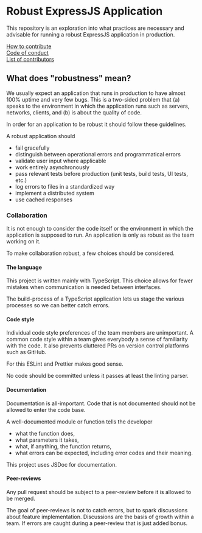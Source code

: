 # Robust ExpressJS Application

This repository is an exploration into what practices are necessary and advisable for running a robust ExpressJS application in production.

[How to contribute](.github/CONTRIBUTING.md)  
[Code of conduct](.github/CODE_OF_CONDUCT.md)  
[List of contributors](.github/CONTRIBUTORS.md)

## What does "robustness" mean?

We usually expect an application that runs in production to have almost 100% uptime and very few bugs. This is a two-sided problem that (a) speaks to the environment in which the application runs such as servers, networks, clients, and (b) is about the quality of code.

In order for an application to be robust it should follow these guidelines.

A robust application should

* fail gracefully
* distinguish between operational errors and programmatical errors
* validate user input where applicable
* work entirely asynchronously
* pass relevant tests before production (unit tests, build tests, UI tests, etc.)
* log errors to files in a standardized way
* implement a distributed system
* use cached responses

### Collaboration

It is not enough to consider the code itself or the environment in which the application is supposed to run. An application is only as robust as the team working on it.

To make collaboration robust, a few choices should be considered.

#### The language

This project is written mainly with TypeScript. This choice allows for fewer mistakes when communication is needed between interfaces.

The build-process of a TypeScript application lets us stage the various processes so we can better catch errors.

#### Code style

Individual code style preferences of the team members are unimportant. A common code style within a team gives everybody a sense of familiarity with the code. It also prevents cluttered PRs on version control platforms such as GitHub.

For this ESLint and Prettier makes good sense.

No code should be committed unless it passes at least the linting parser.

#### Documentation

Documentation is all-important. Code that is not documented should not be allowed to enter the code base.

A well-documented module or function tells the developer

* what the function does,
* what parameters it takes,
* what, if anything, the function returns,
* what errors can be expected, including error codes and their meaning.

This project uses JSDoc for documentation.

#### Peer-reviews

Any pull request should be subject to a peer-review before it is allowed to be merged.

The goal of peer-reviews is not to catch errors, but to spark discussions about feature implementation. Discussions are the basis of growth within a team. If errors are caught during a peer-review that is just added bonus.